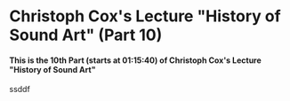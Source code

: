 # Christoph Cox's Lecture "History of Sound Art" (Part 10)

#### This is the 10th Part (starts at 01:15:40) of Christoph Cox's Lecture "History of Sound Art"

ssddf
